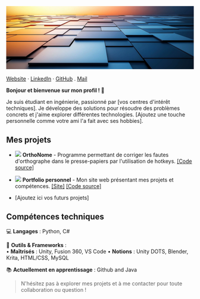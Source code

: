 <img src="img\banniere.png">

[Website](https://antoine-roucau.github.io/) · 
[LinkedIn](https://www.linkedin.com/in/antoine-roucau-682b1b157/) · 
[GitHub](https://github.com/Antoine-Roucau) .
[Mail](mailto:abg.antoine.roucau@gmail.com)

**Bonjour et bienvenue sur mon profil ! 👋**

Je suis étudiant en ingénierie, passionné par [vos centres d'intérêt techniques]. Je développe des solutions pour résoudre des problèmes concrets et j'aime explorer différentes technologies. [Ajoutez une touche personnelle comme votre ami l'a fait avec ses hobbies].

## Mes projets 

* <img src="img\orthonome.ico" width="20"> **OrthoNome** - Programme permettant de corriger les fautes d'orthographe dans le presse-papiers par l'utilisation de hotkeys. [[Code source]](https://github.com/Antoine-Roucau/OrthoNome)

* <img src="icon_portfolio.png" width="20"> **Portfolio personnel** - Mon site web présentant mes projets et compétences. [[Site]](lien) [[Code source]](lien)

* [Ajoutez ici vos futurs projets]

## Compétences techniques

💻 **Langages** : Python, C#  

🔧 **Outils & Frameworks** :  
   • **Maîtrisés** : Unity, Fusion 360, VS Code
   • **Notions** : Unity DOTS, Blender, Krita, HTML/CSS, MySQL

📚 **Actuellement en apprentissage** : Github and Java

> N'hésitez pas à explorer mes projets et à me contacter pour toute collaboration ou question !
